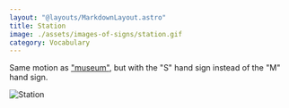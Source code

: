```yaml
---
layout: "@layouts/MarkdownLayout.astro"
title: Station
image: ./assets/images-of-signs/station.gif
category: Vocabulary
---
```


Same motion as ["museum"](../museum),
but with the "S" hand sign instead of the "M" hand sign.

![Station](@signs/station.gif)
